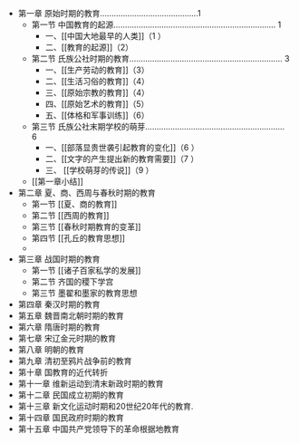 - 第一章 原始时期的教育...........................................1
	- 第一节 中国教育的起源....................................................................... 1
		- 一、[[中国大地最早的人类]]（1 ）
		- 二、[[教育的起源]]（2）
	- 第二节 氏族公社时期的教育................................................................... 3
		- 一、[[生产劳动的教育]]（3）
		- 二、[[生活习俗的教育]]（4）
		- 三、[[原始宗教的教育]]（4）
		- 四、[[原始艺术的教育]]（5）
		- 五、[[体格和军事训练]]（6）
	- 第三节 氏族公社末期学校的萌芽............................................................. 6
		- 一、[[部落显贵世袭引起教育的变化]]（6 ）
		- 二、[[文字的产生提出新的教育需要]]（7 ）
		- 三、 [[学校萌芽的传说]]（9 ）
	- [[第一章小结]]
- 第二章 夏、商、西周与春秋时期的教育
	- 第一节 [[夏、商的教育]]
	- 第二节  [[西周的教育]]
	- 第三节 [[春秋时期教育的变革]]
	- 第四节 [[孔丘的教育思想]]
	-
- 第三章 战国时期的教育
	- 第一节 [[诸子百家私学的发展]]
	- 第二节 齐国的稷下学宫
	- 第三节 墨翟和墨家的教育思想
- 第四章 秦汉时期的教育
- 第五章 魏晋南北朝时期的教育
- 第六章 隋唐时期的教育
- 第七章 宋辽金元时期的教育
- 第八章 明朝的教育
- 第九章 清初至鸦片战争前的教育
- 第十章 国教育的近代转折
- 第十一章 维新运动到清末新政时期的教育
- 第十二章 民国成立初期的教育
- 第十三章 新文化运动时期和20世纪20年代的教育.
- 第十四章 国民政府时期的教育
- 第十五章 中国共产党领导下的革命根据地教育